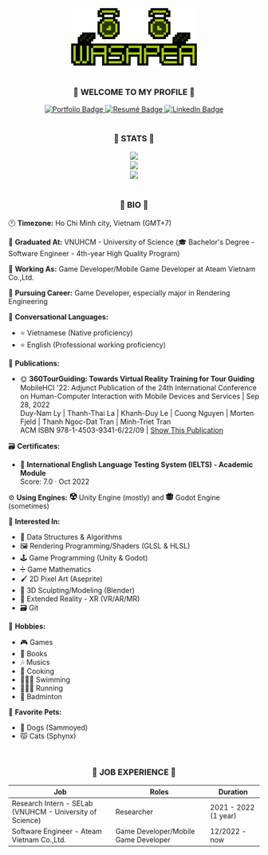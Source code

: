 <div id="Wallpaper" align="center">
  <img src="./Assets/Wasapea.png" alt="Wasapea Wallpaper" width="50%" />
</div>

</br>

<div id="Greetings" align="center">
  <h3 align="center"><strong>🌿 WELCOME TO MY PROFILE 🌿</strong></h3>
</div>

<div id="Badges" align="center">
  <a href="https://w4s4p34.github.io/">
    <img src="https://img.shields.io/badge/🌿_Portfolio-4b692f?style=for-the-badge" alt="Portfolio Badge" />
  </a>
  <a href="https://w4s4p34.github.io/Resume.pdf">
    <img src="https://img.shields.io/badge/📄_Curriculum_Vitae-4b692f?style=for-the-badge" alt="Resumé Badge" />
  </a>
  <a href="https://www.linkedin.com/in/samuel-la/">
    <img src="https://img.shields.io/badge/LinkedIn-4b692f?style=for-the-badge&logo=linkedin&logoColor=white" alt="LinkedIn Badge"/>
  </a>
</div>

</br>

<div id="Stats" align="center">
  <h3 align="center"><strong>🌿 STATS 🌿</strong></h3>
  <a href="https://git.io/streak-stats">
    <img
    src="https://github-readme-streak-stats.herokuapp.com?user=W4S4P34&theme=merko&hide_border=true&date_format=M%20j%5B%2C%20Y%5D" />
  </a>
  </br>
  <a href="https://github.com/anuraghazra/github-readme-stats">
    <img
    src="https://github-readme-stats-w4s4p34.vercel.app/api?username=W4S4P34&show_icons=true&theme=merko&hide_title=true&include_all_commits=true&count_private=true" />
  </a>
  </br>
  <a href="https://github.com/anuraghazra/github-readme-stats">
    <img
    src="https://github-readme-stats-w4s4p34.vercel.app/api/top-langs/?username=W4S4P34&layout=compact&theme=merko&hide_title=true&langs_count=10" />
  </a>
</div>

</br>

<div id="Bio">
  <h3 align="center"><strong>🌿 BIO 🌿</strong></h3>
  <p> 🕛 <strong>Timezone:</strong> Ho Chi Minh city, Vietnam (GMT+7)</p>
  <p> 🏫 <strong>Graduated At:</strong> VNUHCM - University of Science (🎓 Bachelor's Degree - Software Engineer - 4th-year High Quality Program)</p>
  <p> 🏢 <strong>Working As:</strong> Game Developer/Mobile Game Developer at Ateam Vietnam Co.,Ltd.</p>
  <p> 🌟 <strong>Pursuing Career:</strong> Game Developer, especially major in Rendering Engineering</p>
  <p> 👄 <strong>Conversational Languages:</strong>
    <ul>
      <li>⭐ Vietnamese (Native proficiency)</li>
      <li>⭐ English (Professional working proficiency)</li>
    </ul>
  </p>
  <p> 📄 <strong>Publications:</strong>
    <ul>
      <li>
        🌞 <strong>360TourGuiding: Towards Virtual Reality Training for Tour Guiding</strong></br>
        MobileHCI '22: Adjunct Publication of the 24th International Conference on Human-Computer Interaction with Mobile Devices and Services | Sep 28, 2022 </br>
        Duy-Nam Ly | Thanh-Thai La | Khanh-Duy Le | Cuong Nguyen | Morten Fjeld | Thanh Ngoc-Dat Tran | Minh-Triet Tran</br>
        ACM ISBN 978-1-4503-9341-6/22/09 | <a href="https://doi.org/10.1145/3528575.3551436">Show This Publication</a> 
      </li>
    </ul>
  </p>
  <p> 🗃️ <strong>Certificates:</strong>
    <ul>
      <li>
        📄 <strong>International English Language Testing System (IELTS) - Academic Module</strong></br>
        Score: 7.0 · Oct 2022
      </li>
    </ul>
  </p>
  <p> ⚙️ <strong>Using Engines:</strong>
    <img src="Assets/Unity.svg" height="15" width="15"> Unity Engine (mostly) and
    <img src="Assets/Godot.svg" height="15" width="15"> Godot Engine (sometimes)
  </p>
  <p> 📌 <strong>Interested In:</strong>
    <ul>
      <li>🌲 Data Structures & Algorithms</li>
      <li>🖼️ Rendering Programming/Shaders (GLSL & HLSL)</li>
      <li>🕹️ Game Programming (Unity & Godot)</li>
      <li>➗ Game Mathematics</li>
      <li>🖌️ 2D Pixel Art (Aseprite)</li>
      <li>🎲 3D Sculpting/Modeling (Blender)</li>
      <li>🧠 Extended Reality - XR (VR/AR/MR)</li>
      <li>🗃️ Git</li>
    </ul>
  </p>
  <p> 🎈 <strong>Hobbies:</strong>
    <ul>
      <li>🎮 Games</li>
      <li>📖 Books</li>
      <li>🎶 Musics</li>
      <li>🍳 Cooking</li>
      <li>🏊🏻‍♂️ Swimming</li>
      <li>🏃🏻‍♂️ Running</li>
      <li>🏸 Badminton</li>
    </ul>
  </p>
  <p> 🐾 <strong>Favorite Pets:</strong>
    <ul>
      <li>🐶 Dogs (Sammoyed)</li>
      <li>😾 Cats (Sphynx)</li>
    </ul>
  </p>
</div>

</br>

<div id="Job-Experience">
  <h3 align="center"> 🌿 JOB EXPERIENCE 🌿 </h3>  
  <table align="center">
    <thead>
      <tr>
        <th>Job</th>
        <th>Roles</th>
        <th>Duration</th>
      </tr>
    </thead>
    <tbody>
      <tr>
        <td>Research Intern - SELab (VNUHCM - University of Science)</td>
        <td>Researcher</td>
        <td>2021 - 2022 (1 year)</td>
      </tr>
      <tr>
        <td>Software Engineer - Ateam Vietnam Co.,Ltd.</td>
        <td>Game Developer/Mobile Game Developer</td>
        <td>12/2022 - now</td>
      </tr>
    </tbody>
  </table>
</div>

<!-- Talk more about attended Game Jams and Completed/WIP Game Projects -->
